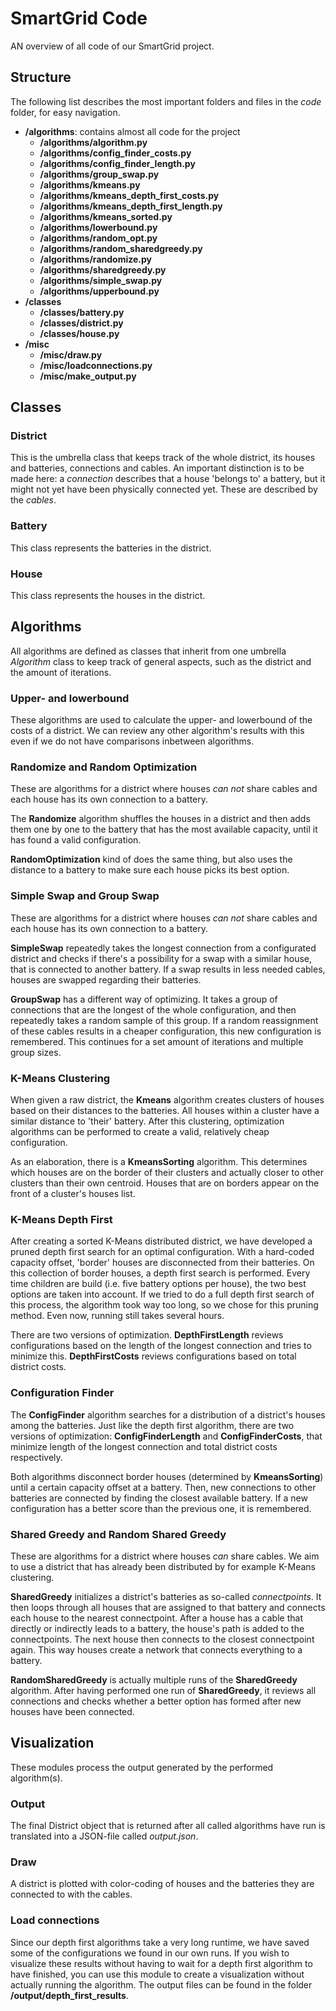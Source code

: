 # SmartGrid Code

AN overview of all code of our SmartGrid project.

## Structure

The following list describes the most important folders and files in the *code* folder, for easy navigation.

- **/algorithms**: contains almost all code for the project
  - **/algorithms/algorithm.py**
  - **/algorithms/config_finder_costs.py**
  - **/algorithms/config_finder_length.py**
  - **/algorithms/group_swap.py**
  - **/algorithms/kmeans.py**
  - **/algorithms/kmeans_depth_first_costs.py**
  - **/algorithms/kmeans_depth_first_length.py**
  - **/algorithms/kmeans_sorted.py**
  - **/algorithms/lowerbound.py**
  - **/algorithms/random_opt.py**
  - **/algorithms/random_sharedgreedy.py**
  - **/algorithms/randomize.py**
  - **/algorithms/sharedgreedy.py**
  - **/algorithms/simple_swap.py**
  - **/algorithms/upperbound.py**
- **/classes**
  - **/classes/battery.py**
  - **/classes/district.py**
  - **/classes/house.py**
- **/misc**
  - **/misc/draw.py**
  - **/misc/loadconnections.py**
  - **/misc/make_output.py**

## Classes

### District

This is the umbrella class that keeps track of the whole district, its houses and batteries, connections and cables. An important distinction is to be made here: a *connection* describes that a house 'belongs to' a battery, but it might not yet have been physically connected yet. These are described by the *cables*. 

### Battery

This class represents the batteries in the district. 

### House

This class represents the houses in the district. 

## Algorithms

All algorithms are defined as classes that inherit from one umbrella *Algorithm* class to keep track of general aspects, such as the district and the amount of iterations. 

### Upper- and lowerbound

These algorithms are used to calculate the upper- and lowerbound of the costs of a district. We can review any other algorithm's results with this even if we do not have comparisons inbetween algorithms. 

### Randomize and Random Optimization

These are algorithms for a district where houses *can not* share cables and each house has its own connection to a battery. 

The **Randomize** algorithm shuffles the houses in a district and then adds them one by one to the battery that has the most available capacity, until it has found a valid configuration.

**RandomOptimization** kind of does the same thing, but also uses the distance to a battery to make sure each house picks its best option.

### Simple Swap and Group Swap

These are algorithms for a district where houses *can not* share cables and each house has its own connection to a battery. 

**SimpleSwap** repeatedly takes the longest connection from a configurated district and checks if there's a possibility for a swap with a similar house, that is connected to another battery. If a swap results in less needed cables, houses are swapped regarding their batteries. 

**GroupSwap** has a different way of optimizing. It takes a group of connections that are the longest of the whole configuration, and then repeatedly takes a random sample of this group. If a random reassignment of these cables results in a cheaper configuration, this new configuration is remembered. This continues for a set amount of iterations and multiple group sizes. 

### K-Means Clustering

When given a raw district, the **Kmeans** algorithm creates clusters of houses based on their distances to the batteries. All houses within a cluster have a similar distance to 'their' battery. After this clustering, optimization algorithms can be performed to create a valid, relatively cheap configuration.

As an elaboration, there is a **KmeansSorting** algorithm. This determines which houses are on the border of their clusters and actually closer to other clusters than their own centroid. Houses that are on borders appear on the front of a cluster's houses list. 

### K-Means Depth First

After creating a sorted K-Means distributed district, we have developed a pruned depth first search for an optimal configuration. With a hard-coded capacity offset, 'border' houses are disconnected from their batteries. On this collection of border houses, a depth first search is performed. Every time children are build (i.e. five battery options per house), the two best options are taken into account. If we tried to do a full depth first search of this process, the algorithm took way too long, so we chose for this pruning method. Even now, running still takes several hours.

There are two versions of optimization. **DepthFirstLength** reviews configurations based on the length of the longest connection and tries to minimize this. **DepthFirstCosts** reviews configurations based on total district costs. 

### Configuration Finder

The **ConfigFinder** algorithm searches for a distribution of a district's houses among the batteries. Just like the depth first algorithm, there are two versions of optimization: **ConfigFinderLength** and **ConfigFinderCosts**, that minimize length of the longest connection and total district costs respectively. 

Both algorithms disconnect border houses (determined by **KmeansSorting**) until a certain capacity offset at a battery. Then, new connections to other batteries are connected by finding the closest available battery. If a new configuration has a better score than the previous one, it is remembered. 

### Shared Greedy and Random Shared Greedy

These are algorithms for a district where houses *can* share cables. We aim to use a district that has already been distributed by for example K-Means clustering.

**SharedGreedy** initializes a district's batteries as so-called *connectpoints*. It then loops through all houses that are assigned to that battery and connects each house to the nearest connectpoint. After a house has a cable that directly or indirectly leads to a battery, the house's path is added to the connectpoints. The next house then connects to the closest connectpoint again. This way houses create a network that connects everything to a battery. 

**RandomSharedGreedy** is actually multiple runs of the **SharedGreedy** algorithm. After having performed one run of **SharedGreedy**, it reviews all connections and checks whether a better option has formed after new houses have been connected.

## Visualization

These modules process the output generated by the performed algorithm(s).

### Output

The final District object that is returned after all called algorithms have run is translated into a JSON-file called *output.json*.

### Draw

A district is plotted with color-coding of houses and the batteries they are connected to with the cables. 

### Load connections

Since our depth first algorithms take a very long runtime, we have saved some of the configurations we found in our own runs. If you wish to visualize these results without having to wait for a depth first algorithm to have finished, you can use this module to create a visualization without actually running the algorithm. The output files can be found in the folder **/output/depth_first_results**.